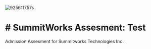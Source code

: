 ![925611757s](https://user-images.githubusercontent.com/55994508/83820911-86c9d900-a693-11ea-81cc-91dcbe867f0e.jpg)

# # SummitWorks Assesment: Test

Admission Assesment for Summitworks Technologies Inc.
